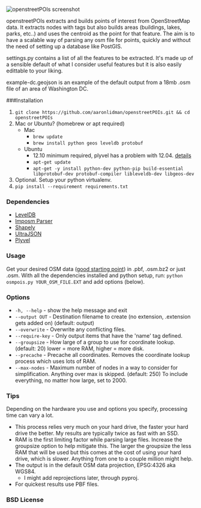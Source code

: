 ![openstreetPOIs screenshot](https://raw.github.com/aaronlidman/openstreetPOIs/master/openstreetPOIs.png)

openstreetPOIs extracts and builds points of interest from OpenStreetMap data. It extracts nodes with tags but also builds areas (buildings, lakes, parks, etc..) and uses the centroid as the point for that feature. The aim is to have a scalable way of parsing any osm file for points, quickly and without the need of setting up a database like PostGIS.

settings.py contains a list of all the features to be extracted. It's made up of a sensible default of what I consider useful features but it is also easily edittable to your liking.

example-dc.geojson is an example of the default output from a 18mb .osm file of an area of Washington DC.

###Installation
1. `git clone https://github.com/aaronlidman/openstreetPOIs.git && cd openstreetPOIs`
2. Mac or Ubuntu? (homebrew or apt required)
	- Mac
		- `brew update`
		- `brew install python geos leveldb protobuf`
	- Ubuntu
		- 12.10 minimum required, plyvel has a problem with 12.04. [details](https://github.com/wbolster/plyvel/commit/16880a9d2143d53662d0d57ca2b3c7dcc6d6334f)
		- `apt-get update`
		- `apt-get -y install python-dev python-pip build-essential libprotobuf-dev protobuf-compiler libleveldb-dev libgeos-dev`
3. Optional. Setup your python virtualenv.
4. `pip install --requirement requirements.txt`

### Dependencies
- [LevelDB](https://code.google.com/p/leveldb/)
- [Imposm Parser](http://imposm.org/docs/imposm.parser/latest/)
- [Shapely](http://toblerity.github.io/shapely/)
- [UltraJSON](https://github.com/esnme/ultrajson)
- [Plyvel](https://github.com/wbolster/plyvel)

### Usage
Get your desired OSM data ([good starting point](http://wiki.openstreetmap.org/wiki/Planet.osm#Downloading)) in .pbf, .osm.bz2 or just .osm. With all the dependencies installed and python setup, run: `python osmpois.py YOUR_OSM_FILE.EXT` and add options (below).

### Options
- `-h, --help` - show the help message and exit
- `--output OUT` - Destination filename to create (no extension, .extension gets added on) (default: output)
- `--overwrite` - Overwrite any conflicting files.
- `--require-key` - Only output items that have the 'name' tag defined.
- `--groupsize` - How large of a group to use for coordinate lookup. (default: 20) lower = more RAM, higher = more disk.
- `--precache` - Precache all coordinates. Removes the coordinate lookup process which uses lots of RAM.
- `--max-nodes` - Maximum number of nodes in a way to consider for simplification. Anything over max is skipped. (default: 250) To include everything, no matter how large, set to 2000.

### Tips
Depending on the hardware you use and options you specify, processing time can vary a lot.
- This process relies very much on your hard drive, the faster your hard drive the better. My results are typically twice as fast with an SSD.
- RAM is the first limiting factor while parsing large files. Increase the groupsize option to help mitigate this. The larger the groupsize the less RAM that will be used but this comes at the cost of using your hard drive, which is slower. Anything from one to a couple million might help.
- The output is in the default OSM data projection, EPSG:4326 aka WGS84.
    - I might add reprojections later, through pyproj.
- For quickest results use PBF files.

### BSD License

